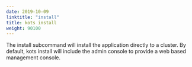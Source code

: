 ```yaml
---
date: 2019-10-09
linktitle: "install"
title: kots install
weight: 90100
---
```


The install subcommand will install the application directly to a cluster. By default, kots install will include the admin console to provide a web based management console.
